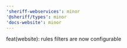 ```yaml
---
'sheriff-webservices': minor
'@sheriff/types': minor
'docs-website': minor
---
```


feat(website): rules filters are now configurable

